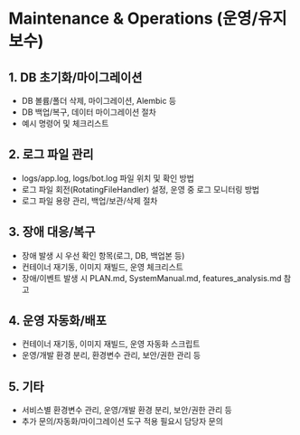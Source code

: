 # Maintenance & Operations (운영/유지보수)

## 1. DB 초기화/마이그레이션
- DB 볼륨/폴더 삭제, 마이그레이션, Alembic 등
- DB 백업/복구, 데이터 마이그레이션 절차
- 예시 명령어 및 체크리스트

## 2. 로그 파일 관리
- logs/app.log, logs/bot.log 파일 위치 및 확인 방법
- 로그 파일 회전(RotatingFileHandler) 설정, 운영 중 로그 모니터링 방법
- 로그 파일 용량 관리, 백업/보관/삭제 절차

## 3. 장애 대응/복구
- 장애 발생 시 우선 확인 항목(로그, DB, 백업본 등)
- 컨테이너 재기동, 이미지 재빌드, 운영 체크리스트
- 장애/이벤트 발생 시 PLAN.md, SystemManual.md, features_analysis.md 참고

## 4. 운영 자동화/배포
- 컨테이너 재기동, 이미지 재빌드, 운영 자동화 스크립트
- 운영/개발 환경 분리, 환경변수 관리, 보안/권한 관리 등

## 5. 기타
- 서비스별 환경변수 관리, 운영/개발 환경 분리, 보안/권한 관리 등
- 추가 문의/자동화/마이그레이션 도구 적용 필요시 담당자 문의 